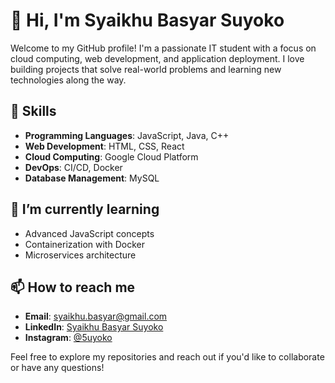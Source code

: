 # 👋 Hi, I'm Syaikhu Basyar Suyoko

Welcome to my GitHub profile! I'm a passionate IT student with a focus on cloud computing, web development, and application deployment. I love building projects that solve real-world problems and learning new technologies along the way.

## 🔧 Skills

- **Programming Languages**: JavaScript, Java, C++
- **Web Development**: HTML, CSS, React 
- **Cloud Computing**: Google Cloud Platform
- **DevOps**: CI/CD, Docker
- **Database Management**: MySQL

## 🌱 I’m currently learning

- Advanced JavaScript concepts
- Containerization with Docker
- Microservices architecture

## 📫 How to reach me

- **Email**: [syaikhu.basyar@gmail.com](mailto:syaikhu.basyar@gmail.com)
- **LinkedIn**: [Syaikhu Basyar Suyoko](https://www.linkedin.com/in/syaikhu)
- **Instagram**: [@5uyoko](https://instagram.com/5uyoko)

Feel free to explore my repositories and reach out if you'd like to collaborate or have any questions!
